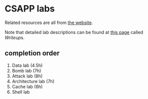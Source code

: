 # CSAPP labs

Related resources are all from [the website](http://csapp.cs.cmu.edu/3e/home.html).

Note that detailed lab descriptions can be found at [this page](http://csapp.cs.cmu.edu/3e/labs.html) called *Writeup*s.

## completion order

1. Data lab (4.5h)
2. Bomb lab (7h)
3. Attack lab (8h)
4. Architecture lab (7h)
5. Cache lab (6h)
6. Shell lab
